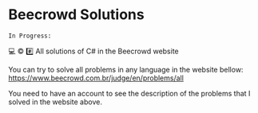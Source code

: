 # Beecrowd Solutions
```
In Progress:
```
💻 ©️ #️⃣ All solutions of C# in the Beecrowd website

You can try to solve all problems in any language in the website bellow:
https://www.beecrowd.com.br/judge/en/problems/all

You need to have an account to see the description of the problems that I solved in the website above.
